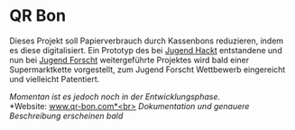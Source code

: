# QR Bon
Dieses Projekt soll Papierverbrauch durch Kassenbons reduzieren, indem es diese digitalisiert.
Ein Prototyp des bei [Jugend Hackt](https://jugendhackt.org/) entstandene und nun bei [Jugend Forscht](http://www.jugend-forscht.de/) 
weitergeführte Projektes wird bald einer Supermarktkette vorgestellt, zum Jugend Forscht Wettbewerb eingereicht und vielleicht Patentiert.

*Momentan ist es jedoch noch in der Entwicklungsphase.*<br>
*Website: www.qr-bon.com*<br>
*Dokumentation und genauere Beschreibung erscheinen bald*